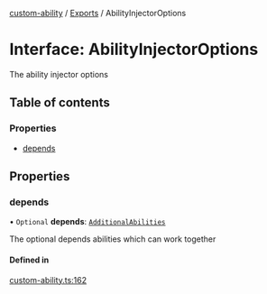 [custom-ability](../README.md) / [Exports](../modules.md) / AbilityInjectorOptions

# Interface: AbilityInjectorOptions

The ability injector options

## Table of contents

### Properties

- [depends](AbilityInjectorOptions.md#depends)

## Properties

### depends

• `Optional` **depends**: [`AdditionalAbilities`](AdditionalAbilities.md)

The optional depends abilities which can work together

#### Defined in

[custom-ability.ts:162](https://github.com/snowyu/custom-ability.js/blob/3824d8e/src/custom-ability.ts#L162)
